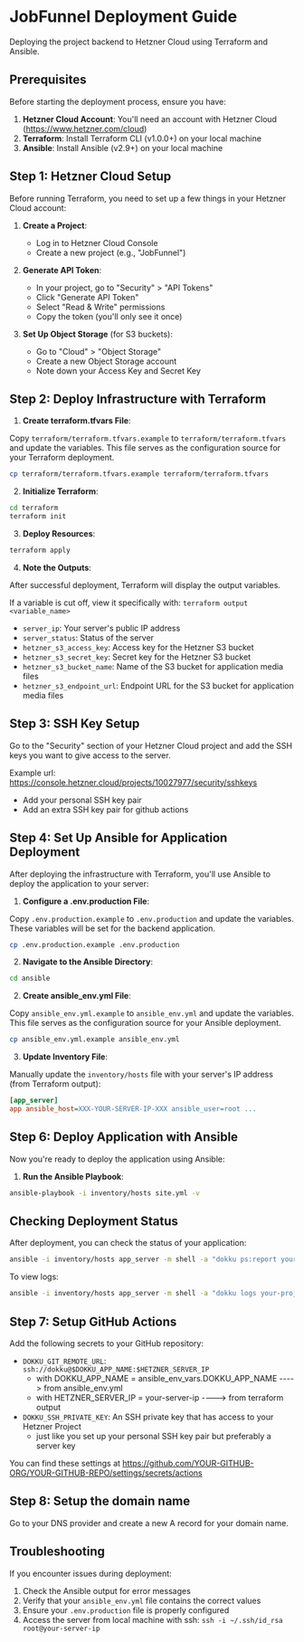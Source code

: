 # JobFunnel Deployment Guide

Deploying the project backend to Hetzner Cloud using Terraform and Ansible.

## Prerequisites

Before starting the deployment process, ensure you have:

1. **Hetzner Cloud Account**: You'll need an account with Hetzner Cloud (https://www.hetzner.com/cloud)
2. **Terraform**: Install Terraform CLI (v1.0.0+) on your local machine
3. **Ansible**: Install Ansible (v2.9+) on your local machine

## Step 1: Hetzner Cloud Setup

Before running Terraform, you need to set up a few things in your Hetzner Cloud account:

1. **Create a Project**:

    - Log in to Hetzner Cloud Console
    - Create a new project (e.g., "JobFunnel")

2. **Generate API Token**:

    - In your project, go to "Security" > "API Tokens"
    - Click "Generate API Token"
    - Select "Read & Write" permissions
    - Copy the token (you'll only see it once)

3. **Set Up Object Storage** (for S3 buckets):
    - Go to "Cloud" > "Object Storage"
    - Create a new Object Storage account
    - Note down your Access Key and Secret Key

## Step 2: Deploy Infrastructure with Terraform

1. **Create terraform.tfvars File**:

Copy `terraform/terraform.tfvars.example` to `terraform/terraform.tfvars` and update the variables. This file serves as the configuration source for your Terraform deployment.

```bash
cp terraform/terraform.tfvars.example terraform/terraform.tfvars
```

2. **Initialize Terraform**:

```bash
cd terraform
terraform init
```

3. **Deploy Resources**:

```bash
terraform apply
```

4. **Note the Outputs**:

After successful deployment, Terraform will display the output variables.

If a variable is cut off, view it specifically with: `terraform output <variable_name>`

-   `server_ip`: Your server's public IP address
-   `server_status`: Status of the server
-   `hetzner_s3_access_key`: Access key for the Hetzner S3 bucket
-   `hetzner_s3_secret_key`: Secret key for the Hetzner S3 bucket
-   `hetzner_s3_bucket_name`: Name of the S3 bucket for application media files
-   `hetzner_s3_endpoint_url`: Endpoint URL for the S3 bucket for application media files

## Step 3: SSH Key Setup

Go to the "Security" section of your Hetzner Cloud project and add the SSH keys you want to give access to the server.

Example url: https://console.hetzner.cloud/projects/10027977/security/sshkeys

-   Add your personal SSH key pair
-   Add an extra SSH key pair for github actions

## Step 4: Set Up Ansible for Application Deployment

After deploying the infrastructure with Terraform, you'll use Ansible to deploy the application to your server:

1. **Configure a .env.production File**:

Copy `.env.production.example` to `.env.production` and update the variables. These variables will be set for the backend application.

```bash
cp .env.production.example .env.production
```

2. **Navigate to the Ansible Directory**:

```bash
cd ansible
```

2. **Create ansible_env.yml File**:

Copy `ansible_env.yml.example` to `ansible_env.yml` and update the variables. This file serves as the configuration source for your Ansible deployment.

```bash
cp ansible_env.yml.example ansible_env.yml
```

3. **Update Inventory File**:

Manually update the `inventory/hosts` file with your server's IP address (from Terraform output):

```ini
[app_server]
app ansible_host=XXX-YOUR-SERVER-IP-XXX ansible_user=root ...
```

## Step 6: Deploy Application with Ansible

Now you're ready to deploy the application using Ansible:

1. **Run the Ansible Playbook**:

```bash
ansible-playbook -i inventory/hosts site.yml -v
```

## Checking Deployment Status

After deployment, you can check the status of your application:

```bash
ansible -i inventory/hosts app_server -m shell -a "dokku ps:report your-project-name-backend"
```

To view logs:

```bash
ansible -i inventory/hosts app_server -m shell -a "dokku logs your-project-name-backend -t"
```

## Step 7: Setup GitHub Actions

Add the following secrets to your GitHub repository:

-   `DOKKU_GIT_REMOTE_URL`: `ssh://dokku@$DOKKU_APP_NAME:$HETZNER_SERVER_IP`
    -   with DOKKU_APP_NAME = ansible_env_vars.DOKKU_APP_NAME ----> from ansible_env.yml
    -   with HETZNER_SERVER_IP = your-server-ip ----> from terraform output
-   `DOKKU_SSH_PRIVATE_KEY`: An SSH private key that has access to your Hetzner Project
    -   just like you set up your personal SSH key pair but preferably a server key

You can find these settings at https://github.com/YOUR-GITHUB-ORG/YOUR-GITHUB-REPO/settings/secrets/actions

## Step 8: Setup the domain name

Go to your DNS provider and create a new A record for your domain name.

## Troubleshooting

If you encounter issues during deployment:

1. Check the Ansible output for error messages
2. Verify that your `ansible_env.yml` file contains the correct values
3. Ensure your `.env.production` file is properly configured
4. Access the server from local machine with ssh: `ssh -i ~/.ssh/id_rsa root@your-server-ip`
